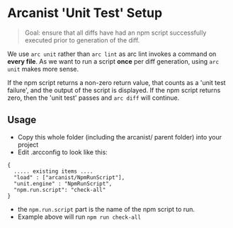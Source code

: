 Arcanist 'Unit Test' Setup 
=====

> Goal: ensure that all diffs have had an npm script successfully executed prior to generation of the diff.

We use `arc unit` rather than `arc lint` as arc lint invokes a command on **every file**. 
As we want to run a script **once** per diff generation, using `arc unit` makes more sense.

 If the npm script returns a non-zero return value, that counts as a 'unit test failure', and the output of the script is displayed.
 If the npm script returns zero, then the 'unit test' passes and `arc diff` will continue.

Usage
-----

- Copy this whole folder (including the arcanist/ parent folder) into your project
- Edit .arcconfig to look like this:

```
{
  ..... existing items ....
  "load" : ["arcanist/NpmRunScript"],
  "unit.engine" : "NpmRunScript",
  "npm.run.script": "check-all"
}
```
- the `npm.run.script` part is the name of the npm script to run.
- Example above will run `npm run check-all`
